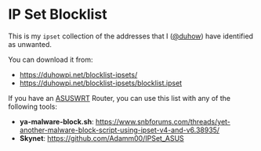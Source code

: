 # IP Set Blocklist

This is my `ipset` collection of the addresses that I ([@duhow]) have identified as unwanted.

[@duhow]: https://github.com/duhow

You can download it from:

- https://duhowpi.net/blocklist-ipsets/
- https://duhowpi.net/blocklist-ipsets/blocklist.ipset

If you have an [ASUSWRT] Router, you can use this list with any of the following tools:

[ASUSWRT]: https://www.asuswrt-merlin.net/

- **ya-malware-block.sh**: https://www.snbforums.com/threads/yet-another-malware-block-script-using-ipset-v4-and-v6.38935/
- **Skynet**: https://github.com/Adamm00/IPSet_ASUS
